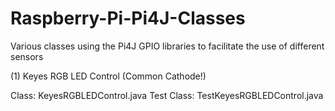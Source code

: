 # Raspberry-Pi-Pi4J-Classes
Various classes using the Pi4J GPIO libraries to facilitate the use of different sensors

(1) Keyes RGB LED Control (Common Cathode!)

Class: KeyesRGBLEDControl.java
Test Class: TestKeyesRGBLEDControl.java

